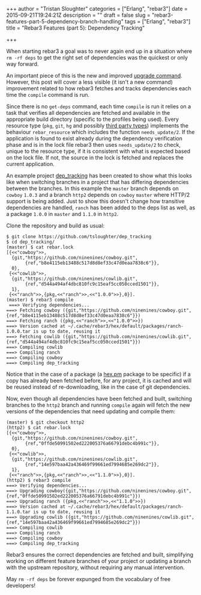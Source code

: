 +++
author = "Tristan Sloughter"
categories = ["Erlang", "rebar3"]
date = 2015-09-21T19:24:21Z
description = ""
draft = false
slug = "rebar3-features-part-5-dependency-branch-handling"
tags = ["Erlang", "rebar3"]
title = "Rebar3 Features (part 5): Dependency Tracking"

+++

When starting rebar3 a goal was to never again end up in a situation where `rm -rf deps` to get the right set of dependencies was the quickest or only way forward.

An important piece of this is the new and improved [upgrade command](http://www.rebar3.org/docs/dependencies#upgrading-dependencies). However, this post will cover a less visible (it isn't a new command) improvement related to how rebar3 fetches and tracks dependencies each time the `compile` command is run.

Since there is no `get-deps` command, each time `compile` is run it relies on a task that verifies all dependencies are fetched and available in the appropriate build directory (specific to the profiles being used). Every resource type (`pkg`, `git`, `hg` and possibly [third party types](http://www.rebar3.org/docs/custom-dep-resources)) implements the behaviour `rebar_resource` which includes the function `needs_update/2`. If the application is found to exist already during the dependency verification phase and is in the lock file rebar3 then uses `needs_update/2` to check, unique to the resource type, if it is consistent with what is expected based on the lock file. If not, the source in the lock is fetched and replaces the current application.

An example project [dep_tracking](https://github.com/tsloughter/dep_tracking) has been created to show what this looks like when switching branches in a project that has differing dependencies between the branches. In this example the `master` branch depends on `cowboy` `1.0.3` and a branch `http2` depends on `cowboy` `master` where HTTP/2 support is being added. Just to show this doesn't change how transitive dependencies are handled, `ranch` has been added to the deps list as well, as a package `1.0.0` in `master` and `1.1.0` in `http2`.

Clone the repository and build as usual:

```
$ git clone https://github.com/tsloughter/dep_tracking
$ cd dep_tracking/
(master) $ cat rebar.lock
[{<<"cowboy">>,
  {git,"https://github.com/ninenines/cowboy.git",
       {ref,"b8e4115eb13488c517d8d8ef33c47d0eaa7838c6"}},
  0},
 {<<"cowlib">>,
  {git,"https://github.com/ninenines/cowlib.git",
       {ref,"d544a494af4dbc810fc9c15eaf5cc050cced1501"}},
  1},
 {<<"ranch">>,{pkg,<<"ranch">>,<<"1.0.0">>},0}].
(master) $ rebar3 compile
 ===> Verifying dependencies...
===> Fetching cowboy ({git,"https://github.com/ninenines/cowboy.git",{ref,"b8e4115eb13488c517d8d8ef33c47d0eaa7838c6"}})
===> Fetching ranch ({pkg,<<"ranch">>,<<"1.0.0">>})
===> Version cached at ~/.cache/rebar3/hex/default/packages/ranch-1.0.0.tar is up to date, reusing it
===> Fetching cowlib ({git,"https://github.com/ninenines/cowlib.git",{ref,"d544a494af4dbc810fc9c15eaf5cc050cced1501"}})
===> Compiling cowlib
===> Compiling ranch
===> Compiling cowboy
===> Compiling dep_tracking
```

Notice that in the case of a package (a [hex.pm](https://hex.pm) package to be specific) if a copy has already been fetched before, for any project, it is cached and will be reused instead of re-downloading, like in the case of git dependencies.

Now, even though all dependencies have been fetched and built, switching branches to the `http2` branch and running `compile` again will fetch the new versions of the dependencies that need updating and compile them:

```
(master) $ git checkout http2
(http2) $ cat rebar.lock
[{<<"cowboy">>,
  {git,"https://github.com/ninenines/cowboy.git",
       {ref,"0ffde50991502ed222005376a66791debc4b991c"}},
  0},
 {<<"cowlib">>,
  {git,"https://github.com/ninenines/cowlib.git",
       {ref,"14e597baa42a436469f99661ed7994685e269dc2"}},
  1},
 {<<"ranch">>,{pkg,<<"ranch">>,<<"1.1.0">>},0}].
(http2) $ rebar3 compile
===> Verifying dependencies...
===> Upgrading cowboy({git,"https://github.com/ninenines/cowboy.git",{ref,"0ffde50991502ed222005376a66791debc4b991c"}})
===> Upgrading ranch ({pkg,<<"ranch">>,<<"1.1.0">>})
===> Version cached at ~/.cache/rebar3/hex/default/packages/ranch-1.1.0.tar is up to date, reusing it
===> Upgrading cowlib ({git,"https://github.com/ninenines/cowlib.git",{ref,"14e597baa42a436469f99661ed7994685e269dc2"}})
===> Compiling cowlib
===> Compiling ranch
===> Compiling cowboy
===> Compiling dep_tracking
```

Rebar3 ensures the correct dependencies are fetched and built, simplifying working on different feature branches of your project or updating a branch with the upstream repository, without requiring any manual intervention. 

May `rm -rf deps` be forever expunged from the vocabulary of free developers!

